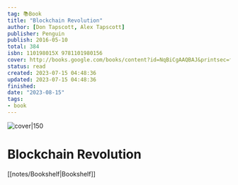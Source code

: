 ```yaml
---
tag: 📚Book
title: "Blockchain Revolution"
author: [Don Tapscott, Alex Tapscott]
publisher: Penguin
publish: 2016-05-10
total: 384
isbn: 110198015X 9781101980156
cover: http://books.google.com/books/content?id=NqBiCgAAQBAJ&printsec=frontcover&img=1&zoom=1&edge=curl&source=gbs_api
status: read
created: 2023-07-15 04:48:36
updated: 2023-07-15 04:48:36
finished: 
date: "2023-08-15"
tags:
- book
---
```


![cover|150](http://books.google.com/books/content?id=NqBiCgAAQBAJ&printsec=frontcover&img=1&zoom=1&edge=curl&source=gbs_api)

# Blockchain Revolution
[[notes/Bookshelf|Bookshelf]]